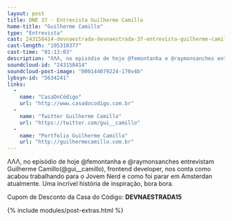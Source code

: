 ```yaml
---
layout: post
title: DNE 37 - Entrevista Guilherme Camillo
home-title: "Guilherme Camillo"
type: "Entrevista"
cast: 243158414-devnaestrada-devnaestrada-37-entrevista-guilherme-camillo-1.mp3
cast-length: "105310377"
cast-time: "01:13:03"
description: "ΛΛΛ, no episódio de hoje @femontanha e @raymonsanches entrevistam Guilherme Camilo(@gui__camillo), frontend developer, nos conta como acabou trabalhando para o Jovem Nerd e como foi parar em Amsterdan atualmente. Uma incrível história de inspiração, bora bora."
soundcloud-id: "243158414"
soundcloud-post-image: "000144079224-170v4b"
lybsyn-id: "5634241"
links:
  -
    name: "CasaDoCódigo"
    url: "http://www.casadocodigo.com.br"
  -
    name: "Twitter Guilherme Camillo"
    url: "https://twitter.com/gui__camillo"
  -
    name: "Portfolio Guilherme Camillo"
    url: "http://guilhermecamillo.com.br"
---
```


ΛΛΛ, no episódio de hoje @femontanha e @raymonsanches entrevistam Guilherme Camillo(@gui__camillo), frontend developer, nos conta como acabou trabalhando para o Jovem Nerd e como foi parar em Amsterdan atualmente. Uma incrível história de inspiração, bora bora.

Cupom de Desconto da Casa do Código: **DEVNAESTRADA15**

{% include modules/post-extras.html %}
